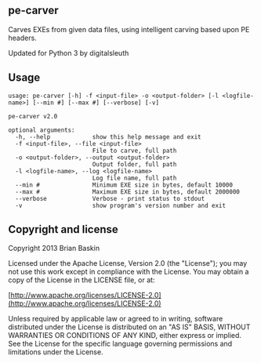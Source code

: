 ## pe-carver

Carves EXEs from given data files, using intelligent carving based upon PE headers.

Updated for Python 3 by digitalsleuth

## Usage

```
usage: pe-carver [-h] -f <input-file> -o <output-folder> [-l <logfile-name>] [--min #] [--max #] [--verbose] [-v]

pe-carver v2.0

optional arguments:
  -h, --help            show this help message and exit
  -f <input-file>, --file <input-file>
                        File to carve, full path
  -o <output-folder>, --output <output-folder>
                        Output folder, full path
  -l <logfile-name>, --log <logfile-name>
                        Log file name, full path
  --min #               Minimum EXE size in bytes, default 10000
  --max #               Maximum EXE size in bytes, default 2000000
  --verbose             Verbose - print status to stdout
  -v                    show program's version number and exit
  ```

## Copyright and license

Copyright 2013 Brian Baskin

Licensed under the Apache License, Version 2.0 (the "License");
you may not use this work except in compliance with the License.
You may obtain a copy of the License in the LICENSE file, or at:

  [http://www.apache.org/licenses/LICENSE-2.0](http://www.apache.org/licenses/LICENSE-2.0)

Unless required by applicable law or agreed to in writing, software
distributed under the License is distributed on an "AS IS" BASIS,
WITHOUT WARRANTIES OR CONDITIONS OF ANY KIND, either express or implied.
See the License for the specific language governing permissions and
limitations under the License.
